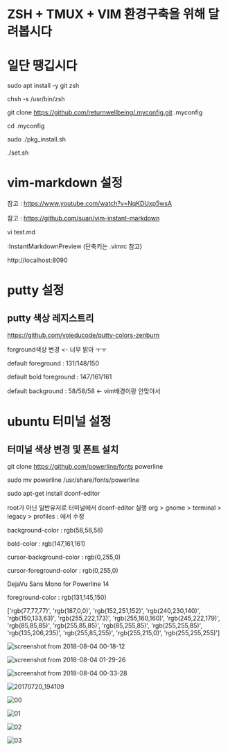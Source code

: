 # ZSH + TMUX + VIM 환경구축을 위해 달려봅시다

# 일단 땡깁시다
sudo apt install -y git zsh

chsh -s /usr/bin/zsh

git clone https://github.com/returnwellbeing/.myconfig.git .myconfig

cd .myconfig

sudo ./pkg_install.sh

./set.sh

# vim-markdown 설정
참고 : https://www.youtube.com/watch?v=NqKDUxp5wsA

참고 : https://github.com/suan/vim-instant-markdown

vi test.md

:InstantMarkdownPreview (단축키는 .vimrc 참고)

http://localhost:8090

# putty 설정
## putty 색상 레지스트리
https://github.com/voieducode/putty-colors-zenburn

forground색상 변경 <- 너무 밝아 ㅜㅜ

default foreground : 131/148/150

default bold foreground : 147/161/161

default background : 58/58/58 <- vim배경이랑 안맞아서

# ubuntu 터미널 설정
## 터미널 색상 변경 및 폰트 설치
git clone https://github.com/powerline/fonts powerline

sudo mv powerline /usr/share/fonts/powerline

sudo apt-get install dconf-editor

root가 아닌 일반유저로 터미널에서 dconf-editor 실행
org > gnome > terminal > legacy > profiles : 에서 수정

background-color : rgb(58,58,58)

bold-color : rgb(147,161,161)

cursor-background-color : rgb(0,255,0)

cursor-foreground-color : rgb(0,255,0)

DejaVu Sans Mono for Powerline 14

foreground-color : rgb(131,145,150)

['rgb(77,77,77)', 'rgb(187,0,0)', 'rgb(152,251,152)', 'rgb(240,230,140)', 'rgb(150,133,63)', 'rgb(255,222,173)', 'rgb(255,160,160)', 'rgb(245,222,179)', 'rgb(85,85,85)', 'rgb(255,85,85)', 'rgb(85,255,85)', 'rgb(255,255,85)', 'rgb(135,206,235)', 'rgb(255,85,255)', 'rgb(255,215,0)', 'rgb(255,255,255)']

![screenshot from 2018-08-04 00-18-12](https://user-images.githubusercontent.com/25244851/43654356-ee31f2b8-9785-11e8-81b8-dee738abdb71.png)

![screenshot from 2018-08-04 01-29-26](https://user-images.githubusercontent.com/25244851/43654361-f1f4b3fe-9785-11e8-8a4c-445c55ec0479.png)

![screenshot from 2018-08-04 00-33-28](https://user-images.githubusercontent.com/25244851/43654368-f3df9170-9785-11e8-83bd-215b832b44f3.png)

![20170720_194109](https://user-images.githubusercontent.com/25244851/43644065-5a1cb58a-9768-11e8-8142-97cdb839b615.jpg)

![00](https://user-images.githubusercontent.com/25244851/43709123-fe846e2a-99a6-11e8-8652-28ebdd91be14.png)

![01](https://user-images.githubusercontent.com/25244851/43709126-00e0d5a0-99a7-11e8-9b46-67c004a6b805.png)

![02](https://user-images.githubusercontent.com/25244851/43709129-0238e316-99a7-11e8-9bfe-ba103126c704.png)

![03](https://user-images.githubusercontent.com/25244851/43709132-036869aa-99a7-11e8-9866-02daa0660fb1.png)

